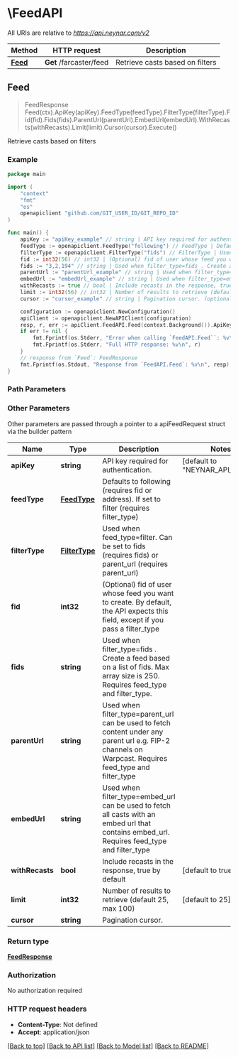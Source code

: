 # \FeedAPI

All URIs are relative to *https://api.neynar.com/v2*

Method | HTTP request | Description
------------- | ------------- | -------------
[**Feed**](FeedAPI.md#Feed) | **Get** /farcaster/feed | Retrieve casts based on filters



## Feed

> FeedResponse Feed(ctx).ApiKey(apiKey).FeedType(feedType).FilterType(filterType).Fid(fid).Fids(fids).ParentUrl(parentUrl).EmbedUrl(embedUrl).WithRecasts(withRecasts).Limit(limit).Cursor(cursor).Execute()

Retrieve casts based on filters

### Example

```go
package main

import (
    "context"
    "fmt"
    "os"
    openapiclient "github.com/GIT_USER_ID/GIT_REPO_ID"
)

func main() {
    apiKey := "apiKey_example" // string | API key required for authentication. (default to "NEYNAR_API_DOCS")
    feedType := openapiclient.FeedType("following") // FeedType | Defaults to following (requires fid or address). If set to filter (requires filter_type)
    filterType := openapiclient.FilterType("fids") // FilterType | Used when feed_type=filter. Can be set to fids (requires fids) or parent_url (requires parent_url) (optional)
    fid := int32(56) // int32 | (Optional) fid of user whose feed you want to create. By default, the API expects this field, except if you pass a filter_type (optional)
    fids := "3,2,194" // string | Used when filter_type=fids . Create a feed based on a list of fids. Max array size is 250. Requires feed_type and filter_type. (optional)
    parentUrl := "parentUrl_example" // string | Used when filter_type=parent_url can be used to fetch content under any parent url e.g. FIP-2 channels on Warpcast. Requires feed_type and filter_type (optional)
    embedUrl := "embedUrl_example" // string | Used when filter_type=embed_url can be used to fetch all casts with an embed url that contains embed_url. Requires feed_type and filter_type (optional)
    withRecasts := true // bool | Include recasts in the response, true by default (optional) (default to true)
    limit := int32(56) // int32 | Number of results to retrieve (default 25, max 100) (optional) (default to 25)
    cursor := "cursor_example" // string | Pagination cursor. (optional)

    configuration := openapiclient.NewConfiguration()
    apiClient := openapiclient.NewAPIClient(configuration)
    resp, r, err := apiClient.FeedAPI.Feed(context.Background()).ApiKey(apiKey).FeedType(feedType).FilterType(filterType).Fid(fid).Fids(fids).ParentUrl(parentUrl).EmbedUrl(embedUrl).WithRecasts(withRecasts).Limit(limit).Cursor(cursor).Execute()
    if err != nil {
        fmt.Fprintf(os.Stderr, "Error when calling `FeedAPI.Feed``: %v\n", err)
        fmt.Fprintf(os.Stderr, "Full HTTP response: %v\n", r)
    }
    // response from `Feed`: FeedResponse
    fmt.Fprintf(os.Stdout, "Response from `FeedAPI.Feed`: %v\n", resp)
}
```

### Path Parameters



### Other Parameters

Other parameters are passed through a pointer to a apiFeedRequest struct via the builder pattern


Name | Type | Description  | Notes
------------- | ------------- | ------------- | -------------
 **apiKey** | **string** | API key required for authentication. | [default to &quot;NEYNAR_API_DOCS&quot;]
 **feedType** | [**FeedType**](FeedType.md) | Defaults to following (requires fid or address). If set to filter (requires filter_type) | 
 **filterType** | [**FilterType**](FilterType.md) | Used when feed_type&#x3D;filter. Can be set to fids (requires fids) or parent_url (requires parent_url) | 
 **fid** | **int32** | (Optional) fid of user whose feed you want to create. By default, the API expects this field, except if you pass a filter_type | 
 **fids** | **string** | Used when filter_type&#x3D;fids . Create a feed based on a list of fids. Max array size is 250. Requires feed_type and filter_type. | 
 **parentUrl** | **string** | Used when filter_type&#x3D;parent_url can be used to fetch content under any parent url e.g. FIP-2 channels on Warpcast. Requires feed_type and filter_type | 
 **embedUrl** | **string** | Used when filter_type&#x3D;embed_url can be used to fetch all casts with an embed url that contains embed_url. Requires feed_type and filter_type | 
 **withRecasts** | **bool** | Include recasts in the response, true by default | [default to true]
 **limit** | **int32** | Number of results to retrieve (default 25, max 100) | [default to 25]
 **cursor** | **string** | Pagination cursor. | 

### Return type

[**FeedResponse**](FeedResponse.md)

### Authorization

No authorization required

### HTTP request headers

- **Content-Type**: Not defined
- **Accept**: application/json

[[Back to top]](#) [[Back to API list]](../README.md#documentation-for-api-endpoints)
[[Back to Model list]](../README.md#documentation-for-models)
[[Back to README]](../README.md)


